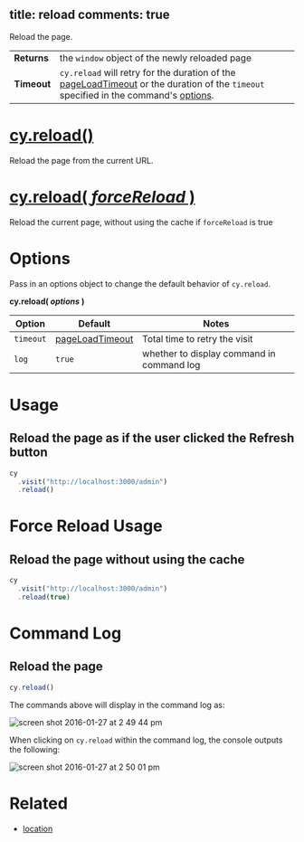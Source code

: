 title: reload
comments: true
---

Reload the page.

| | |
|--- | --- |
| **Returns** | the `window` object of the newly reloaded page |
| **Timeout** | `cy.reload` will retry for the duration of the [pageLoadTimeout](https://on.cypress.io/guides/configuration#section-timeouts) or the duration of the `timeout` specified in the command's [options](#section-options).  |

# [cy.reload()](#section-usage)

Reload the page from the current URL.

# [cy.reload( *forceReload* )](#section-force-reload-usage)

Reload the current page, without using the cache if `forceReload` is true

# Options

Pass in an options object to change the default behavior of `cy.reload`.

**cy.reload( *options* )**

Option | Default | Notes
--- | --- | ---
`timeout`      | [pageLoadTimeout](https://on.cypress.io/guides/configuration#section-timeouts) | Total time to retry the visit
`log` | `true` | whether to display command in command log

# Usage

## Reload the page as if the user clicked the Refresh button

```javascript
cy
  .visit("http://localhost:3000/admin")
  .reload()
```

# Force Reload Usage

## Reload the page without using the cache

```javascript
cy
  .visit("http://localhost:3000/admin")
  .reload(true)
```

# Command Log

## Reload the page

```javascript
cy.reload()
```

The commands above will display in the command log as:

![screen shot 2016-01-27 at 2 49 44 pm](https://cloud.githubusercontent.com/assets/1271364/12626196/6deb6fd0-c505-11e5-8803-cd2998ec0a12.png)

When clicking on `cy.reload` within the command log, the console outputs the following:

![screen shot 2016-01-27 at 2 50 01 pm](https://cloud.githubusercontent.com/assets/1271364/12626199/71a62ea8-c505-11e5-97cf-e7e4b92015e3.png)

# Related

- [location](https://on.cypress.io/api/location)
